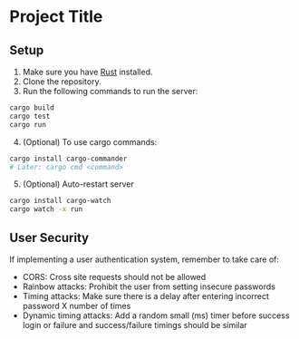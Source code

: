 # Project Title

## Setup

1. Make sure you have [Rust](https://www.rust-lang.org/tools/install) installed.
2. Clone the repository.
3. Run the following commands to run the server:

```sh
cargo build
cargo test
cargo run
```

4. (Optional) To use cargo commands:

```bash
cargo install cargo-commander
# Later: cargo cmd <command>
```

5. (Optional) Auto-restart server

```sh
cargo install cargo-watch
cargo watch -x run
```

## User Security

If implementing a user authentication system, remember to take care of:

- CORS: Cross site requests should not be allowed
- Rainbow attacks: Prohibit the user from setting insecure passwords
- Timing attacks: Make sure there is a delay after entering incorrect password X number of times
- Dynamic timing attacks: Add a random small (ms) timer before success login or failure and success/failure timings should be similar
